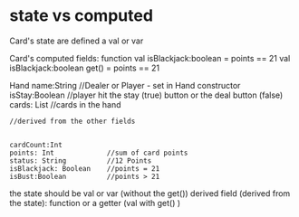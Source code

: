 # state vs computed

Card's state are defined a val or var

Card's computed fields:
    function
    val isBlackjack:boolean = points == 21
    val isBlackjack:boolean get() = points == 21




Hand
    name:String             //Dealer or Player - set in Hand constructor
    isStay:Boolean          //player hit the stay (true) button or the deal button (false)
    cards: List<Card>       //cards in the hand
    
    //derived from the other fields
    
    
    cardCount:Int
    points: Int             //sum of card points
    status: String          //12 Points
    isBlackjack: Boolean    //points = 21
    isBust:Boolean          //points > 21


the state should be val or var (without the get())
derived field (derived from the state): function or a getter (val with get() )